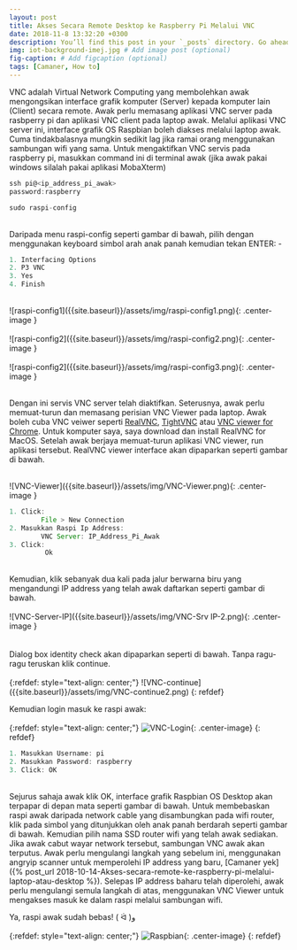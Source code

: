 ```yaml
---
layout: post
title: Akses Secara Remote Desktop ke Raspberry Pi Melalui VNC 
date: 2018-11-8 13:32:20 +0300
description: You’ll find this post in your `_posts` directory. Go ahead and edit it and re-build the site to see your changes. # Add post description (optional)
img: iot-background-imej.jpg # Add image post (optional)
fig-caption: # Add figcaption (optional)
tags: [Camaner, How to]
---
```



VNC adalah Virtual Network Computing yang membolehkan awak mengongsikan interface grafik komputer (Server) kepada komputer lain (Client) secara remote. Awak perlu memasang aplikasi VNC server pada rasbperry pi dan aplikasi VNC client pada laptop awak. Melalui aplikasi VNC server ini, interface grafik OS Raspbian boleh diakses melalui laptop awak. Cuma tindakbalasnya mungkin sedikit lag jika ramai orang menggunakan sambungan 
wifi yang sama. Untuk mengaktifkan VNC servis pada raspberry pi, masukkan command ini di terminal awak (jika awak pakai windows silalah pakai aplikasi MobaXterm)

```javascript
ssh pi@<ip_address_pi_awak>
password:raspberry

sudo raspi-config
```



<br/>
Daripada menu raspi-config seperti gambar di bawah, pilih dengan menggunakan keyboard simbol arah anak panah kemudian tekan ENTER: -

```javascript
1. Interfacing Options
2. P3 VNC
3. Yes
4. Finish
```

<br/>
![raspi-config1]({{site.baseurl}}/assets/img/raspi-config1.png){: .center-image }
<br/>
<br/>
![raspi-config2]({{site.baseurl}}/assets/img/raspi-config2.png){: .center-image }
<br/>
<br/>
![raspi-config2]({{site.baseurl}}/assets/img/raspi-config3.png){: .center-image }
<br/>
<br/>

Dengan ini servis VNC server telah diaktifkan. Seterusnya, awak perlu memuat-turun dan memasang perisian VNC Viewer pada laptop. Awak boleh cuba VNC veiwer seperti [RealVNC](https://www.realvnc.com/en/), [TightVNC](https://www.tightvnc.com/) atau [VNC viewer for Chrome](https://vnc-viewer-for-google-chrome.en.softonic.com/). Untuk komputer saya, saya download dan install RealVNC for MacOS. Setelah awak berjaya memuat-turun aplikasi VNC viewer, run aplikasi tersebut. RealVNC viewer interface akan dipaparkan seperti gambar di bawah.

<br/>
![VNC-Viewer]({{site.baseurl}}/assets/img/VNC-Viewer.png){: .center-image }
<br/>

```javascript
1. Click: 
        File > New Connection
2. Masukkan Raspi Ip Address:
        VNC Server: IP_Address_Pi_Awak
3. Click:
         Ok
```
<br/>
Kemudian, klik sebanyak dua kali pada jalur berwarna biru yang mengandungi IP address yang telah awak daftarkan seperti gambar di bawah.
<br/>
<br/>
![VNC-Server-IP]({{site.baseurl}}/assets/img/VNC-Srv IP-2.png){: .center-image }
<br/>
<br/>
<br/>
Dialog box identity check akan dipaparkan seperti di bawah. Tanpa ragu-ragu teruskan klik continue. 
<br/>
<br/>
{:refdef: style="text-align: center;"}
![VNC-continue]({{site.baseurl}}/assets/img/VNC-continue2.png)
{: refdef}

Kemudian login masuk ke raspi awak:
<br/>
<br/>
{:refdef: style="text-align: center;"}
![VNC-Login]({{site.baseurl}}/assets/img/VNC-Login2.png){: .center-image}
{: refdef}
<br/>
```javascript
1. Masukkan Username: pi
2. Masukkan Password: raspberry        
3. Click: OK
```
<br/>
Sejurus sahaja awak klik OK, interface grafik Raspbian OS Desktop akan terpapar di depan mata seperti gambar di bawah. Untuk membebaskan raspi awak daripada network cable yang disambungkan pada wifi router, klik pada simbol yang ditunjukkan oleh anak panah berdarah seperti gambar di bawah. Kemudian pilih nama SSD router wifi yang telah awak sediakan. Jika awak cabut wayar network tersebut, sambungan VNC awak akan terputus. Awak perlu mengulangi langkah yang sebelum ini, menggunakan angryip scanner untuk memperolehi IP address yang baru, [Camaner yek]({% post_url 2018-10-14-Akses-secara-remote-ke-raspberry-pi-melalui-laptop-atau-desktop %}). Selepas IP address baharu telah diperolehi, awak perlu mengulangi semula langkah di atas, menggunakan VNC Viewer untuk mengakses masuk ke dalam raspi melalui sambungan wifi. 

Ya, raspi awak sudah bebas! ( ᐛ )و
<br/>
<br/>
{:refdef: style="text-align: center;"}
![Raspbian]({{site.baseurl}}/assets/img/raspbian2.png){: .center-image}
{: refdef}











